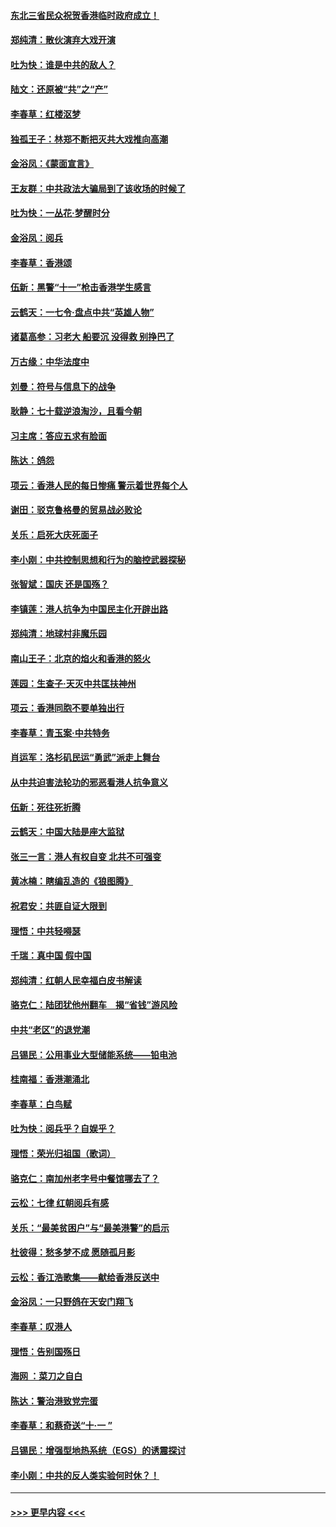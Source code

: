 #### [东北三省民众祝贺香港临时政府成立！](../pages/nsc993/n11571215.md?t=10061655) 
#### [郑纯清：散伙演弃大戏开演](../pages/nsc993/n11570826.md?t=10061655) 
#### [吐为快：谁是中共的敌人？](../pages/nsc993/n11570817.md?t=10061655) 
#### [陆文：还原被“共”之“产”](../pages/nsc993/n11570798.md?t=10061655) 
#### [李春草：红楼沤梦](../pages/nsc993/n11569673.md?t=10061655) 
#### [独孤王子：林郑不断把灭共大戏推向高潮](../pages/nsc993/n11569381.md?t=10061655) 
#### [金浴凤：《蒙面宣言》](../pages/nsc993/n11569368.md?t=10061655) 
#### [王友群：中共政法大骗局到了该收场的时候了](../pages/nsc993/n11568940.md?t=10061655) 
#### [吐为快：一丛花‧梦醒时分](../pages/nsc993/n11567491.md?t=10061655) 
#### [金浴凤：阅兵](../pages/nsc993/n11567454.md?t=10061655) 
#### [李春草：香港颂](../pages/nsc993/n11567444.md?t=10061655) 
#### [伍新：黑警“十一”枪击香港学生感言](../pages/nsc993/n11567426.md?t=10061655) 
#### [云鹤天：一七令‧盘点中共“英雄人物”](../pages/nsc993/n11567091.md?t=10061655) 
#### [诸葛高参：习老大 船要沉 没得救 别挣巴了](../pages/nsc993/n11566976.md?t=10061655) 
#### [万古缘：中华法度中](../pages/nsc993/n11566726.md?t=10061655) 
#### [刘曼：符号与信息下的战争](../pages/nsc993/n11564655.md?t=10061655) 
#### [耿静：七十载逆浪淘沙，且看今朝](../pages/nsc993/n11564520.md?t=10061655) 
#### [习主席：答应五求有脸面](../pages/nsc993/n11563953.md?t=10061655) 
#### [陈达：鸽怨](../pages/nsc993/n11561879.md?t=10061655) 
#### [项云：香港人民的每日惨痛  警示着世界每个人](../pages/nsc993/n11559273.md?t=10061655) 
#### [谢田：驳克鲁格曼的贸易战必败论](../pages/nsc993/n11555840.md?t=10061655) 
#### [关乐：启死大庆死面子](../pages/nsc993/n11556823.md?t=10061655) 
#### [李小刚：中共控制思想和行为的脑控武器探秘](../pages/nsc993/n11556776.md?t=10061655) 
#### [张智斌：国庆  还是国殇？](../pages/nsc993/n11556617.md?t=10061655) 
#### [李镇莲：港人抗争为中国民主化开辟出路](../pages/nsc993/n11556570.md?t=10061655) 
#### [郑纯清：地球村非魔乐园](../pages/nsc993/n11555415.md?t=10061655) 
#### [南山王子：北京的焰火和香港的怒火](../pages/nsc993/n11555318.md?t=10061655) 
#### [莲园：生查子·天灭中共匡扶神州](../pages/nsc993/n11555302.md?t=10061655) 
#### [项云：香港同胞不要单独出行](../pages/nsc993/n11555276.md?t=10061655) 
#### [李春草：青玉案‧中共特务](../pages/nsc993/n11552356.md?t=10061655) 
#### [肖运军：洛杉矶民运“勇武”派走上舞台](../pages/nsc993/n11551595.md?t=10061655) 
#### [从中共迫害法轮功的邪恶看港人抗争意义](../pages/nsc993/n11540858.md?t=10061655) 
#### [伍新：死往死折腾](../pages/nsc993/n11550174.md?t=10061655) 
#### [云鹤天：中国大陆是座大监狱](../pages/nsc993/n11550155.md?t=10061655) 
#### [张三一言：港人有权自变 北共不可强变](../pages/nsc993/n11550132.md?t=10061655) 
#### [黄冰楠：瞎编乱造的《狼图腾》](../pages/nsc993/n11550082.md?t=10061655) 
#### [祝君安：共匪自证大限到](../pages/nsc993/n11550041.md?t=10061655) 
#### [理悟：中共轻嘚瑟](../pages/nsc993/n11547978.md?t=10061655) 
#### [千瑞：真中国 假中国](../pages/nsc993/n11547865.md?t=10061655) 
#### [郑纯清：红朝人民幸福白皮书解读](../pages/nsc993/n11547499.md?t=10061655) 
#### [骆克仁：陆团犹他州翻车　揭“省钱”游风险](../pages/nsc993/n11546977.md?t=10061655) 
#### [中共“老区”的退党潮](../pages/nsc993/n11545995.md?t=10061655) 
#### [吕锡民：公用事业大型储能系统——铅电池](../pages/nsc993/n11545701.md?t=10061655) 
#### [桂南福：香港潮涌北](../pages/nsc993/n11545682.md?t=10061655) 
#### [李春草：白鸟赋](../pages/nsc993/n11545663.md?t=10061655) 
#### [吐为快：阅兵乎？自娱乎？](../pages/nsc993/n11545625.md?t=10061655) 
#### [理悟：荣光归祖国（歌词）](../pages/nsc993/n11545616.md?t=10061655) 
#### [骆克仁：南加州老字号中餐馆哪去了？](../pages/nsc993/n11545120.md?t=10061655) 
#### [云松：七律 红朝阅兵有感](../pages/nsc993/n11542394.md?t=10061655) 
#### [关乐：“最美贫困户”与“最美港警”的启示](../pages/nsc993/n11542252.md?t=10061655) 
#### [杜彼得：愁多梦不成 愿随孤月影](../pages/nsc993/n11540296.md?t=10061655) 
#### [云松：香江浩歌集——献给香港反送中](../pages/nsc993/n11540149.md?t=10061655) 
#### [金浴凤：一只野鸽在天安门翔飞](../pages/nsc993/n11540280.md?t=10061655) 
#### [李春草：叹港人](../pages/nsc993/n11540119.md?t=10061655) 
#### [理悟：告别国殇日](../pages/nsc993/n11539610.md?t=10061655) 
#### [海网 ：菜刀之自白](../pages/nsc993/n11539597.md?t=10061655) 
#### [陈达：警治港致党完蛋](../pages/nsc993/n11538127.md?t=10061655) 
#### [李春草：和蔡奇送“十·一 ”](../pages/nsc993/n11537810.md?t=10061655) 
#### [吕锡民：增强型地热系统（EGS）的诱震探讨](../pages/nsc993/n11537765.md?t=10061655) 
#### [李小刚：中共的反人类实验何时休？！](../pages/nsc993/n11537669.md?t=10061655) 

----
#### [ >>> 更早内容 <<< ](../indexes/nsc993-earlier.md)
